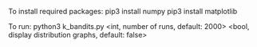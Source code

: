 To install required packages:
pip3 install numpy
pip3 install matplotlib

To run:
python3 k_bandits.py <int, number of runs, default: 2000> <bool, display distribution graphs, default: false>